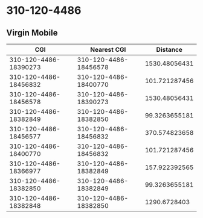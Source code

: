 # 310-120-4486
## Virgin Mobile


| CGI | Nearest CGI | Distance |
|-----|-------------|----------|
| 310-120-4486-18390273 | 310-120-4486-18456578 | 1530.48056431 |
| 310-120-4486-18456832 | 310-120-4486-18400770 | 101.721287456 |
| 310-120-4486-18456578 | 310-120-4486-18390273 | 1530.48056431 |
| 310-120-4486-18382849 | 310-120-4486-18382850 | 99.3263655181 |
| 310-120-4486-18456577 | 310-120-4486-18456832 | 370.574823658 |
| 310-120-4486-18400770 | 310-120-4486-18456832 | 101.721287456 |
| 310-120-4486-18366977 | 310-120-4486-18382849 | 157.922392565 |
| 310-120-4486-18382850 | 310-120-4486-18382849 | 99.3263655181 |
| 310-120-4486-18382848 | 310-120-4486-18382850 | 1290.6728403 |
